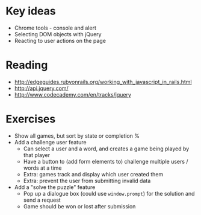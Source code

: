 # Key ideas
* Chrome tools - console and alert
* Selecting DOM objects with jQuery
* Reacting to user actions on the page

# Reading
* http://edgeguides.rubyonrails.org/working_with_javascript_in_rails.html
* http://api.jquery.com/
* http://www.codecademy.com/en/tracks/jquery

# Exercises
* Show all games, but sort by state or completion %
* Add a challenge user feature
  * Can select a user and a word, and creates a game being played by that player
  * Have a button to (add form elements to) challenge multiple users / words at a time
  * Extra: games track and display which user created them
  * Extra: prevent the user from submitting invalid data
* Add a "solve the puzzle" feature
  * Pop up a dialogue box (could use `window.prompt`) for the solution and send a request
  * Game should be won or lost after submission
